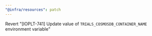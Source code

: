 ```yaml
---
"@infra/resources": patch
---
```


Revert "[IOPLT-741] Update value of `TRIALS_COSMOSDB_CONTAINER_NAME` environment variable"
